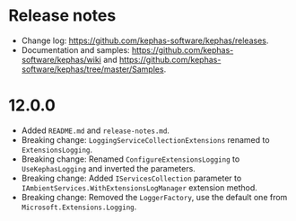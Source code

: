 ﻿# Release notes

* Change log: https://github.com/kephas-software/kephas/releases.
* Documentation and samples: https://github.com/kephas-software/kephas/wiki and https://github.com/kephas-software/kephas/tree/master/Samples.

# 12.0.0

* Added ``README.md`` and ``release-notes.md``.
* Breaking change: `LoggingServiceCollectionExtensions` renamed to `ExtensionsLogging`.
* Breaking change: Renamed `ConfigureExtensionsLogging` to `UseKephasLogging` and inverted the parameters.
* Breaking change: Added `IServicesCollection` parameter to `IAmbientServices.WithExtensionsLogManager` extension method.
* Breaking change: Removed the `LoggerFactory`, use the default one from `Microsoft.Extensions.Logging`.
